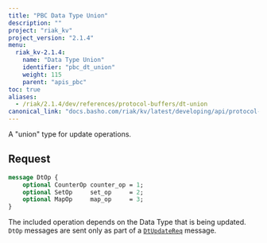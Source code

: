 ```yaml
---
title: "PBC Data Type Union"
description: ""
project: "riak_kv"
project_version: "2.1.4"
menu:
  riak_kv-2.1.4:
    name: "Data Type Union"
    identifier: "pbc_dt_union"
    weight: 115
    parent: "apis_pbc"
toc: true
aliases:
  - /riak/2.1.4/dev/references/protocol-buffers/dt-union
canonical_link: "docs.basho.com/riak/kv/latest/developing/api/protocol-buffers/dt-union"
---
```


A "union" type for update operations.

## Request

```protobuf
message DtOp {
    optional CounterOp counter_op = 1;
    optional SetOp     set_op     = 2;
    optional MapOp     map_op     = 3;
}
```

The included operation depends on the Data Type that is being updated.
`DtOp` messages are sent only as part of a [`DtUpdateReq`](/riak/kv/2.1.4/developing/api/protocol-buffers/dt-store) message.
